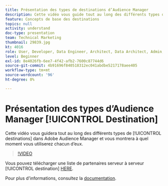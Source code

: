 ```yaml
---
title: Présentation des types de destinations d’Audience Manager
description: Cette vidéo vous guide tout au long des différents types de destinations dans Adobe Audience Manager et vous donne des exemples d’utilisation de chacune d’elles.
feature: Concepts de base des destinations
topics: null
activity: understand
doc-type: presentation
team: Technical Marketing
thumbnail: 29839.jpg
kt: 4016
role: User, Developer, Data Engineer, Architect, Data Architect, Admin, Leader
level: Beginner
exl-id: 8e4026fb-6ee7-4f42-afb2-7600c87744d6
source-git-commit: 4b91696f840518312ec041abdbe5217178aee405
workflow-type: tm+mt
source-wordcount: '96'
ht-degree: 0%

---
```


# Présentation des types d’Audience Manager [!UICONTROL Destination]

Cette vidéo vous guidera tout au long des différents types de [!UICONTROL destinations] dans Adobe Audience Manager et vous montrera à quel moment vous utiliserez chacun d’eux.

>[!VIDEO](https://video.tv.adobe.com/v/29839/?quality=12)

Vous pouvez télécharger une liste de partenaires serveur à serveur [!UICONTROL destination] [HERE](https://docs.adobe.com/help/en/audience-manager/user-guide/overview/gdpr/assets/AAM-Partners-October2019.xlsx).

Pour plus d’informations, consultez la [documentation](https://docs.adobe.com/content/help/en/audience-manager/user-guide/features/destinations/destinations.html).
